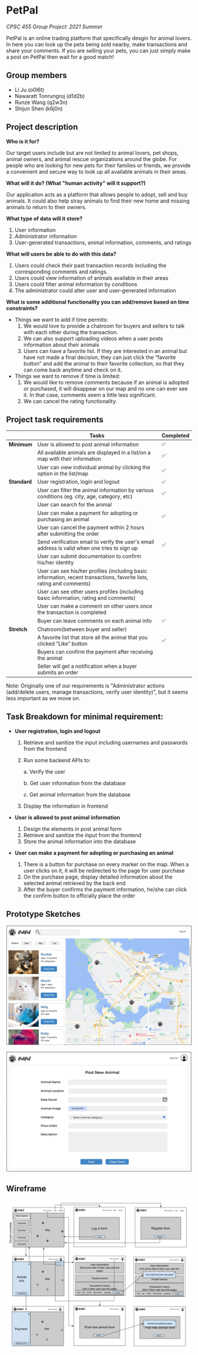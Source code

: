 # PetPal
*CPSC 455 Group Project: 2021 Summer* 

PetPal is an online trading platform that specifically desgin for animal lovers. In here you can look up the pets being sold nearby, make transactions and share your comments. If you are selling your pets, you can just simply make a post on PetPal then wait for a good match!  

## Group members

* Li Ju (o0l6t)
* Nawaratt Tonrungroj (d1d2b)
* Runze Wang (q2w3n)
* Shijun Shen (k6j0n)

## Project description

**Who is it for?**

Our target users include but are not limited to animal lovers, pet shops, animal owners, and animal rescue organizations around the globe. For people who are looking for new pets for their families or friends, we provide a convenient and secure way to look up all available animals in their areas.


**What will it do? (What "human activity" will it support?)**

Our application acts as a platform that allows people to adopt, sell and buy animals. It could also help stray animals to find their new home and missing animals to return to their owners. 


**What type of data will it store?**

1. User information
2. Administrator information
3. User-generated transactions, animal information, comments, and ratings


**What will users be able to do with this data?**

1. Users could check their past transaction records including the corresponding comments and ratings.
2. Users could view information of animals available in their areas
3. Users could filter animal information by conditions
4. The administrator could alter user and user-generated information


**What is some additional functionality you can add/remove based on time constraints?**

* Things we want to add if time permits:
	1. We would love to provide a chatroom for buyers and sellers to talk with each other during the transaction.
	2. We can also support uploading videos when a user posts information about their animals
	3. Users can have a favorite list. If they are interested in an animal but have not made a final decision, they can just click the “favorite button” and add the animal to their favorite collection, so that they can come back anytime and check on it.
* Things we want to remove if time is limited:
	1. We would like to remove comments because if an animal is adopted or purchased, it will disappear on our map and no one can ever see it. In that case, comments seem a little less significant.
	2. We can cancel the rating functionality.


## Project task requirements


|              | Tasks                                                                                                 | Completed |
|--------------|-------------------------------------------------------------------------------------------------------|-----------|
| **Minimum**  | User is allowed to post animal information                                                            |     ✅      |
|              | All available animals are displayed in a list/on a map with their information                         |      ✅     |
|              | User can view individual animal by clicking the option in the list/map                                |    ✅       |
| **Standard** | User registration, login and logout                                                                   |     ✅      |
|              | User can filter the animal information by various conditions (eg. city, age, category, etc)           |     ✅      |
|              | User can search for the animal                                                                        |           |
|              | User can make a payment for adopting or purchasing an animal                                          |    ✅       |
|              | User can cancel the payment within 2 hours after submitting the order                                 |           |
|              | Send verification email to verify the user's email address is valid when one tries to sign up         |     ✅      |
|              | User can submit documentation to confirm his/her identity                                             |           |
|              | User can see his/her profiles (including basic information, recent transactions, favorite lists, rating and comments)|           |
|              | User can see other users profiles (including basic information, rating and comments)|           |
|              | User can make a comment on other users once the transaction is completed |           |
|              | Buyer can leave comments on each animal info                            |     ✅      |
| **Stretch**  | Chatroom(between buyer and seller)                                                                    |           |
|              | A favorite list that store all the animal that you clicked “Like” button                              |   ✅      |
|              | Buyers can confirm the payment after receiving the animal                                             |           |
|              | Seller will get a notification when a buyer submits an order                                          |           |

Note: Originally one of our requirements is "Administrator actions (add/delete users, manage transactions, verify user identity)", but it seems less important as we move on.
## Task Breakdown for minimal requirement:
* **User registration, login and logout**

	1. Retrieve and sanitize the input including usernames and passwords from the frontend
	2. Run some backend APIs to:

		a. Verify the user
		
		b. Get user information from the database
		
		c. Get animal information from the database
		
	3. Display the information in frontend

* **User is allowed to post animal information**
	1. Design the elements in post animal form
	2. Retrieve and sanitize the input from the frontend
	3. Store the animal information into the database

* **User can make a payment for adopting or purchasing an animal**
	1. There is a button for purchase on every marker on the map. When a user clicks on it, it will be redirected to the page for user purchase
	2. On the purchase page, display detailed information about the selected animal retrieved by the back end
	3. After the buyer confirms the payment information, he/she can click the confirm button to officially place the order


## Prototype Sketches
![alt text](https://github.com/Zephyr0402/PetPal/blob/main/PetPal_homepage.png?raw=true)

![alt text](https://github.com/Zephyr0402/PetPal/blob/main/PetPal_post-animal-page.png?raw=true)

## Wireframe
![alt text](https://github.com/Zephyr0402/PetPal/blob/nawa/PetPal_Wireframe.png)
